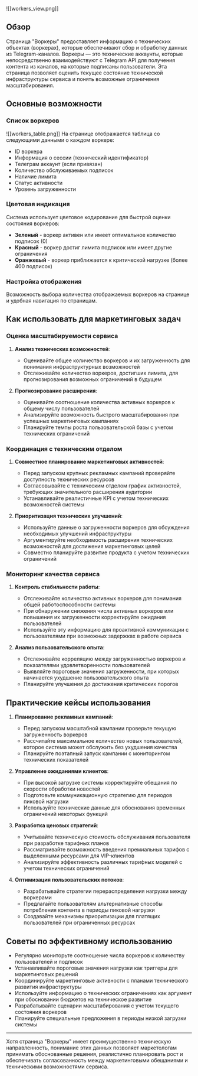 ![[workers_view.png]]
## Обзор

Страница "Воркеры" предоставляет информацию о технических объектах (воркерах), которые обеспечивают сбор и обработку данных из Telegram-каналов. Воркеры — это технические аккаунты, которые непосредственно взаимодействуют с Telegram API для получения контента из каналов, на которые подписаны пользователи. Эта страница позволяет оценить текущее состояние технической инфраструктуры сервиса и понять возможные ограничения масштабирования.

## Основные возможности

### Список воркеров

![[workers_table.png]]
На странице отображается таблица со следующими данными о каждом воркере:
- ID воркера
- Информация о сессии (технический идентификатор)
- Телеграм аккаунт (если привязан)
- Количество обслуживаемых подписок
- Наличие лимита
- Статус активности
- Уровень загруженности

### Цветовая индикация

Система использует цветовое кодирование для быстрой оценки состояния воркеров:
- **Зеленый** - воркер активен или имеет оптимальное количество подписок (0)
- **Красный** - воркер достиг лимита подписок или имеет другие ограничения
- **Оранжевый** - воркер приближается к критической нагрузке (более 400 подписок)

### Настройка отображения

Возможность выбора количества отображаемых воркеров на странице и удобная навигация по страницам.

## Как использовать для маркетинговых задач

### Оценка масштабируемости сервиса

1. **Анализ технических возможностей**:
   - Оценивайте общее количество воркеров и их загруженность для понимания инфраструктурных возможностей
   - Отслеживайте количество воркеров, достигших лимита, для прогнозирования возможных ограничений в будущем

2. **Прогнозирование расширения**:
   - Оценивайте соотношение количества активных воркеров к общему числу пользователей
   - Анализируйте возможность быстрого масштабирования при успешных маркетинговых кампаниях
   - Планируйте темпы роста пользовательской базы с учетом технических ограничений

### Координация с техническим отделом

1. **Совместное планирование маркетинговых активностей**:
   - Перед запуском крупных рекламных кампаний проверяйте доступность технических ресурсов
   - Согласовывайте с техническим отделом график активностей, требующих значительного расширения аудитории
   - Устанавливайте реалистичные KPI с учетом технических возможностей системы

2. **Приоритизация технических улучшений**:
   - Используйте данные о загруженности воркеров для обсуждения необходимых улучшений инфраструктуры
   - Аргументируйте необходимость расширения технических возможностей для достижения маркетинговых целей
   - Совместно планируйте развитие продукта с учетом технических ограничений

### Мониторинг качества сервиса

1. **Контроль стабильности работы**:
   - Отслеживайте количество активных воркеров для понимания общей работоспособности системы
   - При обнаружении снижения числа активных воркеров или повышения их загруженности корректируйте ожидания пользователей
   - Используйте эту информацию для проактивной коммуникации с пользователями при возможных задержках в работе сервиса

2. **Анализ пользовательского опыта**:
   - Отслеживайте корреляцию между загруженностью воркеров и показателями удовлетворенности пользователей
   - Выявляйте пороговые значения загруженности, при которых начинается ухудшение пользовательского опыта
   - Планируйте улучшения до достижения критических порогов

## Практические кейсы использования

1. **Планирование рекламных кампаний**:
   - Перед запуском масштабной кампании проверьте текущую загруженность воркеров
   - Рассчитайте максимальное количество новых пользователей, которое система может обслужить без ухудшения качества
   - Планируйте поэтапный запуск кампании с мониторингом технических показателей

2. **Управление ожиданиями клиентов**:
   - При высокой загрузке системы корректируйте обещания по скорости обработки новостей
   - Подготовьте коммуникационную стратегию для периодов пиковой нагрузки
   - Используйте технические данные для обоснования временных ограничений некоторых функций

3. **Разработка ценовых стратегий**:
   - Учитывайте техническую стоимость обслуживания пользователя при разработке тарифных планов
   - Рассматривайте возможность введения премиальных тарифов с выделенными ресурсами для VIP-клиентов
   - Анализируйте эффективность различных тарифных моделей с учетом технических ограничений

4. **Оптимизация пользовательских потоков**:
   - Разрабатывайте стратегии перераспределения нагрузки между воркерами
   - Предлагайте пользователям альтернативные способы потребления контента в периоды пиковой нагрузки
   - Создавайте механизмы приоритизации для платящих пользователей при ограниченных ресурсах

## Советы по эффективному использованию

- Регулярно мониторьте соотношение числа воркеров к количеству пользователей и подписок
- Устанавливайте пороговые значения нагрузки как триггеры для маркетинговых решений
- Координируйте маркетинговые активности с планами технического развития инфраструктуры
- Используйте информацию о технических ограничениях как аргумент при обосновании бюджетов на техническое развитие
- Разрабатывайте сценарии масштабирования с учетом текущего состояния воркеров
- Планируйте специальные предложения в периоды низкой загрузки системы

---

Хотя страница "Воркеры" имеет преимущественно техническую направленность, понимание этих данных позволяет маркетологам принимать обоснованные решения, реалистично планировать рост и обеспечивать согласованность между маркетинговыми обещаниями и техническими возможностями сервиса. 
